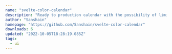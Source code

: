 ```yaml
---
name: "svelte-color-calendar"
description: "Ready to production calendar with the possibility of limiting the choice of dates by month"
author: "Sanshain"
homepage: "https://github.com/Sanshain/svelte-color-calendar"
downloads: 6
updated: "2022-10-05T18:28:19.085Z"
tags: 
  - ui
---
```

